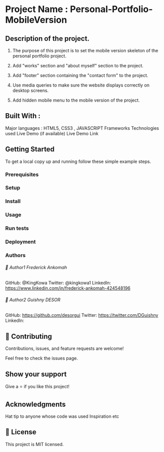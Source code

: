 # Project Name : Personal-Portfolio-MobileVersion

## Description of the project.

1. The purpose of this project is to set the mobile version skeleton of the personal
portfolio project.

2. Add "works" section and "about myself" section to the project.

3. Add "footer" section containing the "contact form" to the project.

4. Use media queries to make sure the website displays correctly on desktop screens.

5. Add hidden mobile menu to the mobile version of the project.

## Built With : 
Major languages : HTML5, CSS3 , JAVASCRIPT
Frameworks
Technologies used
Live Demo (if available)
Live Demo Link

## Getting Started


To get a local copy up and running follow these simple example steps.

### Prerequisites
### Setup
### Install
### Usage
### Run tests
### Deployment
### Authors
###### 👤 Author1 Frederick Ankomah

GitHub: @KingKowa
Twitter: @kingkowa1
LinkedIn: https://www.linkedin.com/in/frederick-ankomah-424548196

###### 👤 Author2 Guishny DESOR

GitHub: https://github.com/desorgui
Twitter: https://twitter.com/DGuishny
LinkedIn: 

## 🤝 Contributing
Contributions, issues, and feature requests are welcome!

Feel free to check the issues page.

## Show your support
Give a ⭐️ if you like this project!

## Acknowledgments
Hat tip to anyone whose code was used
Inspiration
etc
## 📝 License
This project is MIT licensed.